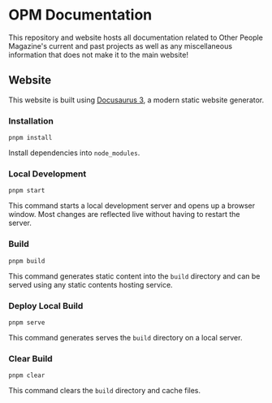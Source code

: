 # OPM Documentation
This repository and website hosts all documentation related to Other People Magazine's current and past projects as well as any miscellaneous information that does not make it to the main website!

##  Website

This website is built using [Docusaurus 3](https://docusaurus.io/), a modern static website generator.

### Installation

```
pnpm install
```

Install dependencies into `node_modules`.

### Local Development

```
pnpm start
```

This command starts a local development server and opens up a browser window. Most changes are reflected live without having to restart the server.

### Build

```
pnpm build
```

This command generates static content into the `build` directory and can be served using any static contents hosting service.

### Deploy Local Build

```
pnpm serve
```

This command generates serves the `build` directory on a local server.

### Clear Build

```
pnpm clear
```

This command clears the `build` directory and cache files.